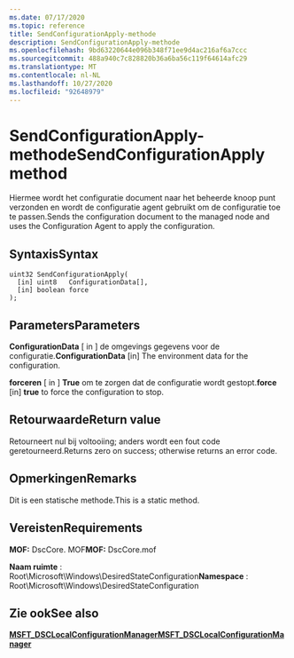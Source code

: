 ```yaml
---
ms.date: 07/17/2020
ms.topic: reference
title: SendConfigurationApply-methode
description: SendConfigurationApply-methode
ms.openlocfilehash: 9bd63220644e096b348f71ee9d4ac216af6a7ccc
ms.sourcegitcommit: 488a940c7c828820b36a6ba56c119f64614afc29
ms.translationtype: MT
ms.contentlocale: nl-NL
ms.lasthandoff: 10/27/2020
ms.locfileid: "92648979"
---
```

# <a name="sendconfigurationapply-method"></a><span data-ttu-id="6f6bd-103">SendConfigurationApply-methode</span><span class="sxs-lookup"><span data-stu-id="6f6bd-103">SendConfigurationApply method</span></span>

<span data-ttu-id="6f6bd-104">Hiermee wordt het configuratie document naar het beheerde knoop punt verzonden en wordt de configuratie agent gebruikt om de configuratie toe te passen.</span><span class="sxs-lookup"><span data-stu-id="6f6bd-104">Sends the configuration document to the managed node and uses the Configuration Agent to apply the configuration.</span></span>

## <a name="syntax"></a><span data-ttu-id="6f6bd-105">Syntaxis</span><span class="sxs-lookup"><span data-stu-id="6f6bd-105">Syntax</span></span>

```mof
uint32 SendConfigurationApply(
  [in] uint8   ConfigurationData[],
  [in] boolean force
);
```

## <a name="parameters"></a><span data-ttu-id="6f6bd-106">Parameters</span><span class="sxs-lookup"><span data-stu-id="6f6bd-106">Parameters</span></span>

<span data-ttu-id="6f6bd-107">**ConfigurationData** \[ in \] de omgevings gegevens voor de configuratie.</span><span class="sxs-lookup"><span data-stu-id="6f6bd-107">**ConfigurationData** \[in\] The environment data for the configuration.</span></span>

<span data-ttu-id="6f6bd-108">**forceren** \[ in \] **True** om te zorgen dat de configuratie wordt gestopt.</span><span class="sxs-lookup"><span data-stu-id="6f6bd-108">**force** \[in\] **true** to force the configuration to stop.</span></span>

## <a name="return-value"></a><span data-ttu-id="6f6bd-109">Retourwaarde</span><span class="sxs-lookup"><span data-stu-id="6f6bd-109">Return value</span></span>

<span data-ttu-id="6f6bd-110">Retourneert nul bij voltooiing; anders wordt een fout code geretourneerd.</span><span class="sxs-lookup"><span data-stu-id="6f6bd-110">Returns zero on success; otherwise returns an error code.</span></span>

## <a name="remarks"></a><span data-ttu-id="6f6bd-111">Opmerkingen</span><span class="sxs-lookup"><span data-stu-id="6f6bd-111">Remarks</span></span>

<span data-ttu-id="6f6bd-112">Dit is een statische methode.</span><span class="sxs-lookup"><span data-stu-id="6f6bd-112">This is a static method.</span></span>

## <a name="requirements"></a><span data-ttu-id="6f6bd-113">Vereisten</span><span class="sxs-lookup"><span data-stu-id="6f6bd-113">Requirements</span></span>

<span data-ttu-id="6f6bd-114">**MOF:** DscCore. MOF</span><span class="sxs-lookup"><span data-stu-id="6f6bd-114">**MOF:** DscCore.mof</span></span>

<span data-ttu-id="6f6bd-115">**Naam ruimte** : Root\Microsoft\Windows\DesiredStateConfiguration</span><span class="sxs-lookup"><span data-stu-id="6f6bd-115">**Namespace** : Root\Microsoft\Windows\DesiredStateConfiguration</span></span>

## <a name="see-also"></a><span data-ttu-id="6f6bd-116">Zie ook</span><span class="sxs-lookup"><span data-stu-id="6f6bd-116">See also</span></span>

[<span data-ttu-id="6f6bd-117">**MSFT_DSCLocalConfigurationManager**</span><span class="sxs-lookup"><span data-stu-id="6f6bd-117">**MSFT_DSCLocalConfigurationManager**</span></span>](msft-dsclocalconfigurationmanager.md)
